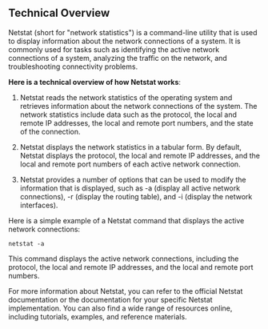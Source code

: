 ## Technical Overview

Netstat (short for "network statistics") is a command-line utility that is used to display information about the network connections of a system. It is commonly used for tasks such as identifying the active network connections of a system, analyzing the traffic on the network, and troubleshooting connectivity problems.

**Here is a technical overview of how Netstat works**:

1. Netstat reads the network statistics of the operating system and retrieves information about the network connections of the system. The network statistics include data such as the protocol, the local and remote IP addresses, the local and remote port numbers, and the state of the connection.

1. Netstat displays the network statistics in a tabular form. By default, Netstat displays the protocol, the local and remote IP addresses, and the local and remote port numbers of each active network connection.

1. Netstat provides a number of options that can be used to modify the information that is displayed, such as -a (display all active network connections), -r (display the routing table), and -i (display the network interfaces).

Here is a simple example of a Netstat command that displays the active network connections:

```
netstat -a
```
This command displays the active network connections, including the protocol, the local and remote IP addresses, and the local and remote port numbers.

For more information about Netstat, you can refer to the official Netstat documentation or the documentation for your specific Netstat implementation. You can also find a wide range of resources online, including tutorials, examples, and reference materials.


